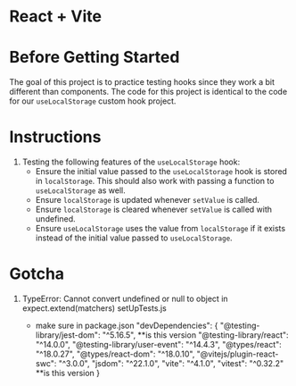# React + Vite

# Before Getting Started

The goal of this project is to practice testing hooks since they work a bit different than components.
The code for this project is identical to the code for our `useLocalStorage` custom hook project.

# Instructions

1. Testing the following features of the `useLocalStorage` hook:
   - Ensure the initial value passed to the `useLocalStorage` hook is stored in `localStorage`. This should also work with passing a function to `useLocalStorage` as well.
   - Ensure `localStorage` is updated whenever `setValue` is called.
   - Ensure `localStorage` is cleared whenever `setValue` is called with undefined.
   - Ensure `useLocalStorage` uses the value from `localStorage` if it exists instead of the initial value passed to `useLocalStorage`.

# Gotcha

1. TypeError: Cannot convert undefined or null to object
   in expect.extend(matchers) setUpTests.js

   - make sure in package.json
     "devDependencies": {
     "@testing-library/jest-dom": "^5.16.5", **is this version
     "@testing-library/react": "^14.0.0",
     "@testing-library/user-event": "^14.4.3",
     "@types/react": "^18.0.27",
     "@types/react-dom": "^18.0.10",
     "@vitejs/plugin-react-swc": "^3.0.0",
     "jsdom": "^22.1.0",
     "vite": "^4.1.0",
     "vitest": "^0.32.2" **is this version
     }
